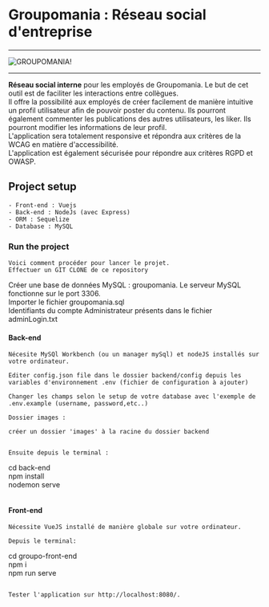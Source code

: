 
# Groupomania : Réseau social d'entreprise  

-------------------------- 

![GROUPOMANIA!](https://user-images.githubusercontent.com/86949841/194247646-089b8207-8baa-4254-bb35-1fb6a79e5702.jpg)

---------------------------
**Réseau social interne** pour les employés de Groupomania. Le but de cet outil est de faciliter les interactions entre collègues.  
Il offre la possibilité aux employés de créer facilement de manière intuitive un profil utilisateur afin de pouvoir poster du contenu. Ils pourront également commenter les publications des autres utilisateurs, les liker. Ils pourront modifier les informations de leur profil.  
L'application sera totalement responsive et répondra aux critères de la WCAG en matière d'accessibilité.  
L'application est également sécurisée pour répondre aux critères RGPD et OWASP.

## Project setup
```
- Front-end : Vuejs
- Back-end : NodeJs (avec Express)  
- ORM : Sequelize
- Database : MySQL
```

### Run the project
```
Voici comment procéder pour lancer le projet.  
Effectuer un GIT CLONE de ce repository
```
Créer une base de données MySQL : groupomania. Le serveur MySQL fonctionne sur le port 3306.  
Importer le fichier groupomania.sql  
Identifiants du compte Administrateur présents dans le fichier adminLogin.txt  
 
#### Back-end
```
Nécesite MySQl Workbench (ou un manager mySql) et nodeJS installés sur votre ordinateur.

Editer config.json file dans le dossier backend/config depuis les variables d'environnement .env (fichier de configuration à ajouter)

Changer les champs selon le setup de votre database avec l'exemple de .env.example (username, password,etc..)

Dossier images :

créer un dossier 'images' à la racine du dossier backend 


Ensuite depuis le terminal :

```
cd back-end  
npm install  
nodemon serve
```
```

#### Front-end
```
Nécessite VueJS installé de manière globale sur votre ordinateur.

Depuis le terminal:

```
cd groupo-front-end  
npm i  
npm run serve
```

Tester l'application sur http://localhost:8080/.
```
